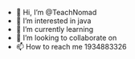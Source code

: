 - 👋 Hi, I’m @TeachNomad
- 👀 I’m interested in java
- 🌱 I’m currently learning 
- 💞️ I’m looking to collaborate on 
- 📫 How to reach me 1934883326

<!---
TeachNomad/TeachNomad is a ✨ special ✨ repository because its `README.md` (this file) appears on your GitHub profile.
You can click the Preview link to take a look at your changes.
--->
